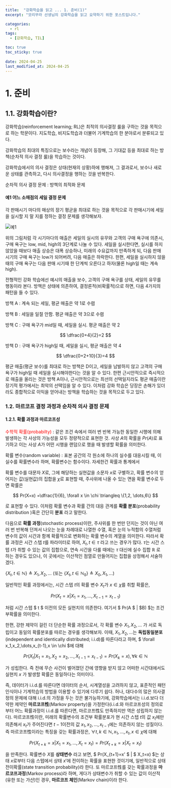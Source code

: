```yaml
---
title:  "강화학습을 읽고 ... 1. 준비(1)"
excerpt: "모리무라 선생님의 강화학습을 읽고 요약하기 위한 포스트입니다."

categories:
  - rl
tags:
  - [강화학습, TIL]

toc: true
toc_sticky: true
 
date: 2024-04-25
last_modified_at: 2024-04-25
---
```


# 1. 준비
## 1.1. 강화학습이란?

강화학습(reinforcement learning; RL)은 최적의 의사결정 룰을 구하는 것을 목적으로 하는 학문이다. 지도학습, 비지도학습과 더불어 기계학습의 한 분야로서 분류되고 있다.

강화학습의 최대의 특징으로는 보수라는 개념이 등장해, 그 기대값 등을 최대로 하는 방책(순차적 의사 결정 룰)을 학습하는 것이다. 

강화학습에서의 의사 결정은 상태(현재의 상황)하에 행해져, 그 결과로서, 보수나 새로운 상태를 관측하고, 다시 의사결정을 행하는 것을 반복한다.  

순차적 의사 결정 문제 : 방책의 최적화 문제

#### 예1 어느 소매점의 세일 결정 문제

각 판매시기 마다의 매상의 장기 평균을 최대로 하는 것을 목적으로 각 판매시기에 세일을 실시할 지 말 지를 정하는 결정 문제를 생각해보자.

![](https://1ikethesun.github.io/assets/images/rl/rl1.jpeg "예1")

위의 그림처럼 각 시기마다의 매출은 세일의 실시의 유무와 고객의 구매 욕구에 의존시, 구매 욕구는 low, mid, high의 3단계로 나눌 수 있다. 세일을 실시한다면, 실시를 하지 않았을 때보다 매출 상승은 대폭 상승하나, 미래의 수요값까지 만족하게 되, 다음 판매 시기의 구매 욕구는 low가 되어버려, 다음 매출은 하락한다. 한편, 세일을 실시하지 않을 때의 구매 욕구는 다음 판매 시기때 한 단계씩 오른다고 하자(물론 high일 때는 계속 high).

전형적인 강화 학습에선 예시의 매출을 보수, 고객의 구매 욕구를 상태, 세일의 유무를 행동이라 본다. 방책은 상태에 의존하여, 결정론적(비확률적)으로 하면, 다음 4가지의 패턴을 들 수 있다.


방책 A : 계속 되는 세일, 평균 매출은 약 1로 수렴

방책 B : 세일을 일절 안함. 평균 매출은 약 3으로 수렴

방책 C : 구매 욕구가 mid일 때, 세일을 실시. 평균 매출은 약 2

$$ \dfrac{0+4}{2}=2 $$

방책 D :  구매 욕구가 high일 때, 세일을 실시, 평균 매출은 약 4

$$ \dfrac{0+2+10}{3}=4 $$

평균 매출(평균 보수)를 최대로 하는 방책은 D이고, 세일을 남발하지 않고 고객의 구매 욕구가 high일 때 세일을 실시해야한다는 것을 알 수 있다. 한편 근시안적으로 즉시적으로 매출을 올리는 것은 방책 A이나, 근시안적으로는 최선의 선택일지라도 평균 매출이란 장기적 평가에서는 최악의 선택임을 알 수 있다. 이처럼 강화 학습은 당장은 손해가 있더라도 종합적으로 이익을 얻어내는 방책을 학습하는 것을 목적으로 두고 있다.


### 1.2. 마르코프 결정 과정과 순차적 의사 결정 문제

#### 1.2.1. 확률 과정과 마르코프성
<span style="color: red">수학적 확률(probabilty)</span> : 같은 조건 속에서 여러 번 반복 가능한 동일한 시행에 의해 발생하는 각 사상의 가능성을 모두 정량적으로 표현한 것. 사상 $A$의 확률을 $Pr(A)$로 표기하고 이는 사상 $A$가 어떤 시행을 랜덤으로 했을 때 발생할 확률을 의미한다.

확률 변수(random variable) : 표본 공간의 각 원소에 하나의 실수를 대응시킬 때, 이 실수를 확률변수라 하며, 확률변수는 함수이다. 자세한건 확률과 통계에서

확률 변수를 대문자 $X$로, 그에 해당하는 실현값을 소문자 $x$로 구별하고, 확률 변수의 얻어지는 값(실현값)의 집합을 $\chi$로 표현할 때, 주사위에 나올 수 있는 면을 확률 변수로 두면 확률은

$$ Pr(X=x) =\dfrac{1}{6}, \forall x \in \chi \triangleq \{1,2, \dots,6\} $$

로 표현할 수 있다. 이처럼 확률 변수과 확률 간의 대응 관계를 __확률 분포__(probability distribution )혹은 간단히 __분포__ 라고 말한다.

다음으로 __확률 과정__(stochastic process)이란, 주사위를 한 번만 던지는 것이 아닌 여러 번 반복해 던져서 나오는 눈을 차례대로 나열한 수열, 혹은 눈의 누적합의 수열처럼 변수의 값이 시간과 함께 확률적으로 변화하는 확률 변수의 계열을 의미한다. 따라서 확률 과정은 시간 스텝 $t$를 파라미터로 하여,  ${X_t, t \in \tau}$ 라고 쓰는 경우가 많다.   $\tau$는 시간 스텝 $t$가 취할 수 있는 값의 집합으로, 연속 시간을 다룰 때에는 $\tau$ 대신에 실수 집합 $\mathbb{R}$ 로 하는 경우도 있으나, 이 곳에서는 이산적인 점열로 만들어지는 집합을 상정해서 서술하겠다.

$\{X_t, t \in \mathbb{N} \}\triangleq X_1, X_2, \dots$ $($또는 $\{X_t,t \in \mathbb{N_0}\}\triangleq X_0, X_1, \dots)$

일반적인 확률 과정에서는, 시간 스텝 $t$의 확률 변수 $X_t$가 $x \in \chi$를 취할 확률은,

$$ Pr(X_t=x|X_1=x_1, \dots,X_{t-1}=x_{t-1}) $$

처럼 시간 스텝 $ t $ 이전의 모든 실현치의 의존한다. 여기서 $ Pr(A $ $|$ $B) $는 조건부확률을 의미한다.

한편, 강한 제약이 걸린 더 단순한 확률 과정으로서, 각 확률 변수 $X_1, X_2, \dots$ 가 서로 독립이고 동일의 확률분포를 따르는 경우를 생각해보자. 이때, $X_1, X_2, \dots$는 __독립동일분포__(independent and identically distributed; i.i.d)를 따른다라고 하며, $ \forall x_1,x_2,\dots,x_{t-1},x \in \chi $에 대해

$$ Pr(X_t|X_1=x_1, X_2=x_2, \dots,X_{t-1}=x_{t-1})=Pr(X_k=x), \forall k \in \mathbb{N} $$

가 성립한다. 즉 전에 무슨 사건이 벌어졌던 간에 영향을 받지 않고 어떠한 시간대에서도 실현치 $x$ 가 발생할 확률은 동일하다는 의미이다.

즉, 데이터가 i.i.d.를 따른다면 데이터의 순서, 시계열성을 고려하지 않고, 표준적인 패턴 인식이나 기계학습의 방법을 이용할 수 있기에 다루기 쉽다. 허나, 대다수의 많은 의사결정의 문제에 대해 i.i.d.의 가정을 두는 것은 불가능하기에, 강화학습에서는 i.i.d.보다 더 약한 제약인 __마르코프性__(Markov property)을 가정한다(i.i.d.와 마르코프성의 정의로부터 어느 확률과정이 i.i.d.를 따른다면, 마르코프性도 만족하지만 역은 성립하지 않는다). 마르코프性이란, 미래의 확률변수의 조건부 확률분포가 현 시간 스텝 $t$의 값 $x_t$에만 의존해서 $x_t$가 주어진다면 $t-1$이전의 값 $x_1, x_2,\dots,x_{t-1}$에는 의존하지 않는 성질이다. 즉 마르코프性이라는 특징을 갖는 확률과정은, $\forall t,k \in \mathbb{N}, x_1,\dots,x_t,x \in \chi$에 대해

$$ Pr(X_{t+k}=x|X_1=x_1,\dots,X_t=x_t)=Pr(X_{t+k}=x|X_t=x_t) $$

을 만족한다. 확률변수 $X$를 __상태변수__ 라고 보면, $ Pr(X_{t+1}=x' $ $|$ $ X_t=x) $는 상태 $x$로부터 다음 스텝에서 상태 $x'$에 전이하는 확률을 표현한 것이기에, 일반적으로 상태전이확률(state transition probability)라 한다. 또 마르코프性를 갖는 확률과정을 __마르코프과정__(Markov process)라 하며, 게다가 상태변수가 취할 수 있는 값이 이산적(유한 또는 가산)인 경우, __마르코프 체인__(Markov chain)이라 한다.

